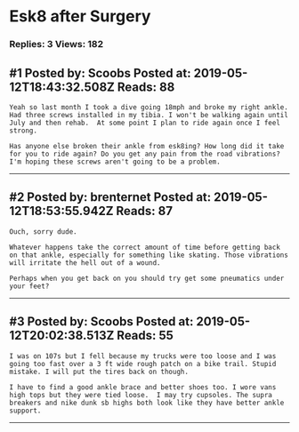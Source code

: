 # Esk8 after Surgery

### Replies: 3 Views: 182

## \#1 Posted by: Scoobs Posted at: 2019-05-12T18:43:32.508Z Reads: 88

```
Yeah so last month I took a dive going 18mph and broke my right ankle. Had three screws installed in my tibia. I won't be walking again until July and then rehab.  At some point I plan to ride again once I feel strong. 

Has anyone else broken their ankle from esk8ing? How long did it take for you to ride again? Do you get any pain from the road vibrations? I'm hoping these screws aren't going to be a problem.
```

---
## \#2 Posted by: brenternet Posted at: 2019-05-12T18:53:55.942Z Reads: 87

```
Ouch, sorry dude.

Whatever happens take the correct amount of time before getting back on that ankle, especially for something like skating. Those vibrations will irritate the hell out of a wound.

Perhaps when you get back on you should try get some pneumatics under your feet?
```

---
## \#3 Posted by: Scoobs Posted at: 2019-05-12T20:02:38.513Z Reads: 55

```
I was on 107s but I fell because my trucks were too loose and I was going too fast over a 3 ft wide rough patch on a bike trail. Stupid mistake. I will put the tires back on though. 

I have to find a good ankle brace and better shoes too. I wore vans high tops but they were tied loose.  I may try cupsoles. The supra breakers and nike dunk sb highs both look like they have better ankle support.
```

---
